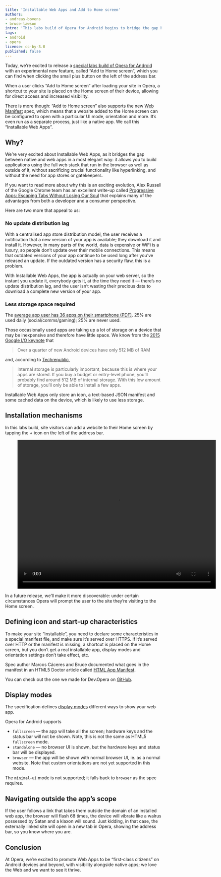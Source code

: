 ```yaml
---
title: 'Installable Web Apps and Add to Home screen'
authors:
- andreas-bovens
- bruce-lawson
intro: 'This labs build of Opera for Android begins to bridge the gap between the native and web apps’ user experience.'
tags:
- android
- opera
license: cc-by-3.0
published: false
---
```


Today, we’re excited to release a [special labs build of Opera for Android](http://www.opera.com/download/get/?partner=www&product=android&level=Developer) with an experimental new feature, called “Add to Home screen”, which you can find when clicking the small plus button on the left of the address bar.

When a user clicks “Add to Home screen” after loading your site in Opera, a shortcut to your site is placed on the Home screen of their device, allowing for direct access and increased visibility.

There is more though: “Add to Home screen” also supports the new [Web Manifest](https://w3c.github.io/manifest/) spec, which means that a website added to the Home screen can be configured to open with a particular UI mode, orientation and more. It’s even run as a separate process, just like a native app. We call this “Installable Web Apps”.

## Why?

We’re very excited about Installable Web Apps, as it bridges the gap between native and web apps in a most elegant way: it allows you to build applications using the full web stack that run in the browser as well as outside of it, without sacrificing crucial functionality like hyperlinking, and without the need for app stores or gatekeepers.

If you want to read more about why this is an exciting evolution, Alex Russell of the Google Chrome team has an excellent write-up called [Progressive Apps: Escaping Tabs Without Losing Our Soul](https://infrequently.org/2015/06/progressive-apps-escaping-tabs-without-losing-our-soul/comment-page-1/#comment-25492) that explains many of the advantages from both a developer and a consumer perspective.

Here are two more that appeal to us:

### No update distribution lag

With a centralised app store distribution model, the user receives a notification that a new version of your app is available; they download it and install it. However, in many parts of the world, data is expensive or WiFi is a luxury, so people don’t update over their mobile connections. This means that outdated versions of your app continue to be used long after you’ve released an update. If the outdated version has a security flaw, this is a problem.

With Installable Web Apps, the app is actually on your web server, so the instant you update it, everybody gets it, at the time they need it — there’s no update distribution lag, and the user isn’t wasting their precious data to download a complete new version of your app.

### Less storage space required

The [average app user has 36 apps on their smartphone (PDF)](https://think.storage.googleapis.com/docs/mobile-app-marketing-insights.pdf). 25% are used daily (social/comms/gaming); 25% are never used.

Those occasionally used apps are taking up a lot of storage on a device that may be inexpensive and therefore have little space. We know from the [2015 Google I/O keynote](https://www.youtube.com/watch?v=7V-fIGMDsmE&feature=youtu.be&t=1h21m30s) that

> Over a quarter of new Android devices have only 512 MB of RAM

and, according to [Techrepublic](vhttp://www.techrepublic.com/article/ram-a-lama-dont-be-a-ding-ding-about-android-storage/),

> Internal storage is particularly important, because this is where your apps are stored. If you buy a budget or entry-level phone, you’ll probably find around 512 MB of internal storage. With this low amount of storage, you’ll only be able to install a few apps.

Installable Web Apps only store an icon, a text-based JSON manifest and some cached data on the device, which is likely to use less storage.

## Installation mechanisms

In this labs build, site visitors can add a website to their Home screen by tapping the **+** icon on the left of the address bar.

<figure block="figure">
	<video elem="media" width="640" height="480" controls>
		<source src="{{ page.id }}/screen.mp4" type="video/mp4">
		<source src="{{ page.id }}/screen.webm" type="video/webm">
	</video>
</figure>

In a future release, we’ll make it more discoverable: under certain circumstances Opera will prompt the user to the site they’re visiting to the Home screen.

## Defining icon and start-up characteristics

To make your site “installable”, you need to declare some characteristics in a special manifest file, and make sure it’s served over HTTPS. If it’s served over HTTP or the manifest is missing, a shortcut is placed on the Home screen, but you don’t get a real installable app, display modes and orientation settings don’t take effect, etc.

Spec author Marcos Cáceres and Bruce documented what goes in the manifest in an HTML5 Doctor article called [HTML App Manifest](http://html5doctor.com/web-manifest-specification/#appname).

You can check out the one we made for Dev.Opera on [GitHub](https://github.com/operasoftware/devopera/blob/master/devopera.webmanifest).

## Display modes

The specification defines [display modes](https://w3c.github.io/manifest/#display-modes) different ways to show your web app.

Opera for Android supports

- `fullscreen` — the app will take all the screen; hardware keys and the status bar will not be shown. Note, this is not the same as HTML5 `fullscreen` mode.
- `standalone` — no browser UI is shown, but the hardware keys and status bar will be displayed.
- `browser` — the app will be shown with normal browser UI, ie. as a normal website. Note that custom orientations are not yet supported in this mode.

The `minimal-ui` mode is not supported; it falls back to `browser` as the spec requires.

## Navigating outside the app’s scope

If the user follows a link that takes them outside the domain of an installed web app, the browser will flash 68 times, the device will vibrate like a walrus possessed by Satan and a klaxon will sound. Just kidding, in that case, the externally linked site will open in a new tab in Opera, showing the address bar, so you know where you are.

## Conclusion

At Opera, we’re excited to promote Web Apps to be “first-class citizens” on Android devices and beyond, with visibility alongside native apps; we love the Web and we want to see it thrive.
